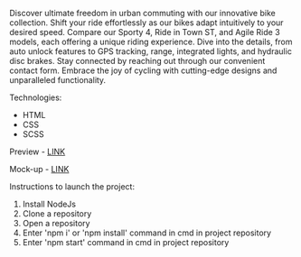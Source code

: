 Discover ultimate freedom in urban commuting with our innovative bike collection. Shift your ride effortlessly as our bikes adapt intuitively to your desired speed. Compare our Sporty 4, Ride in Town ST, and Agile Ride 3 models, each offering a unique riding experience. Dive into the details, from auto unlock features to GPS tracking, range, integrated lights, and hydraulic disc brakes. Stay connected by reaching out through our convenient contact form. Embrace the joy of cycling with cutting-edge designs and unparalleled functionality.

Technologies:
- HTML
- CSS
- SCSS

Preview - [LINK](https://kovachhh.github.io/layout_landing-page/)

Mock-up - [LINK](https://www.figma.com/file/NZQAIydtHo5QkINyGLHNcq/BIKE-New-Version?type=design&node-id=41317-204&mode=design&t=Mh6syJUu3bINNA0t-0)

Instructions to launch the project:
1. Install NodeJs
2. Clone a repository
3. Open a repository
4. Enter 'npm i' or 'npm install' command in cmd in project repository
5. Enter 'npm start' command in cmd in project repository
